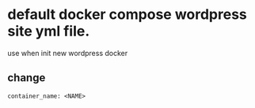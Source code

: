 # default docker compose wordpress site yml file.

use when init new wordpress docker

## change 
```
container_name: <NAME>
```